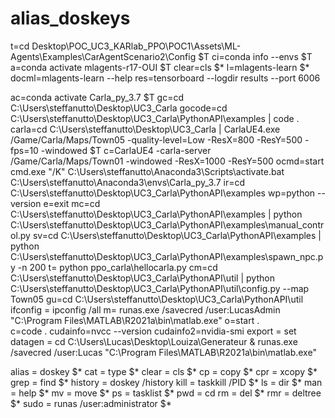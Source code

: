 # alias_doskeys

t=cd Desktop\POC_UC3_KARlab_PPO\POC1\Assets\ML-Agents\Examples\CarAgentScenario2\Config $T
ci=conda info --envs $T
a=conda activate mlagents-r17-OUI $T
clear=cls $*
l=mlagents-learn $*
docml=mlagents-learn --help
res=tensorboard --logdir results --port 6006

ac=conda activate Carla_py_3.7 $T
gc=cd C:\Users\steffanutto\Desktop\UC3_Carla
gocode=cd C:\Users\steffanutto\Desktop\UC3_Carla\PythonAPI\examples | code .
carla=cd C:\Users\steffanutto\Desktop\UC3_Carla | CarlaUE4.exe /Game/Carla/Maps/Town05 -quality-level=Low -ResX=800 -ResY=500 -fps=10 -windowed $T
c=CarlaUE4 -carla-server /Game/Carla/Maps/Town01 -windowed -ResX=1000 -ResY=500
ocmd=start cmd.exe "/K" C:\Users\steffanutto\Anaconda3\Scripts\activate.bat C:\Users\steffanutto\Anaconda3\envs\Carla_py_3.7
ir=cd C:\Users\steffanutto\Desktop\UC3_Carla\PythonAPI\examples
wp=python --version
e=exit
mc=cd C:\Users\steffanutto\Desktop\UC3_Carla\PythonAPI\examples | python C:\Users\steffanutto\Desktop\UC3_Carla\PythonAPI\examples\manual_control.py
sv=cd C:\Users\steffanutto\Desktop\UC3_Carla\PythonAPI\examples | python C:\Users\steffanutto\Desktop\UC3_Carla\PythonAPI\examples\spawn_npc.py -n 200
t= python ppo_carla\hellocarla.py
cm=cd C:\Users\steffanutto\Desktop\UC3_Carla\PythonAPI\util | python C:\Users\steffanutto\Desktop\UC3_Carla\PythonAPI\util\config.py --map Town05
gu=cd C:\Users\steffanutto\Desktop\UC3_Carla\PythonAPI\util
ifconfig = ipconfig /all
m= runas.exe /savecred /user:LucasAdmin "C:\Program Files\MATLAB\R2021a\bin\matlab.exe" 
o=start .\
c=code .
cudainfo=nvcc --version
cudainfo2=nvidia-smi
export = set
datagen = cd C:\Users\Lucas\Desktop\Louiza\Generateur & runas.exe /savecred /user:Lucas "C:\Program Files\MATLAB\R2021a\bin\matlab.exe" 

alias   = doskey $*
cat     = type $*
clear   = cls $*
cp      = copy $*
cpr     = xcopy $*
grep    = find $*
history = doskey /history
kill    = taskkill /PID $*
ls      = dir $*
man     = help $*
mv      = move $*
ps      = tasklist $*
pwd     = cd
rm      = del $*
rmr     = deltree $*
sudo    = runas /user:administrator $*
